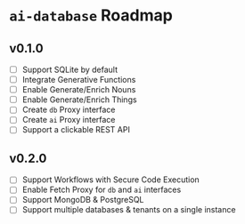 # `ai-database` Roadmap

## v0.1.0

- [ ] Support SQLite by default
- [ ] Integrate Generative Functions
- [ ] Enable Generate/Enrich Nouns
- [ ] Enable Generate/Enrich Things
- [ ] Create `db` Proxy interface
- [ ] Create `ai` Proxy interface
- [ ] Support a clickable REST API

## v0.2.0

- [ ] Support Workflows with Secure Code Execution
- [ ] Enable Fetch Proxy for `db` and `ai` interfaces
- [ ] Support MongoDB & PostgreSQL
- [ ] Support multiple databases & tenants on a single instance
